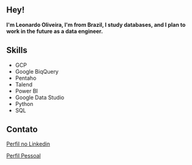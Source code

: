 ## Hey!
 **I'm Leonardo Oliveira,
I'm from Brazil,
 I study databases,
 and I plan to work in the future as a data engineer.** 

## Skills

 

 - GCP
 - Google BiqQuery
 - Pentaho
 - Talend
 - Power BI
 - Google Data Studio
 - Python
 - SQL
 
 ## Contato
[Perfil no Linkedin](https://www.linkedin.com/in/lb-de-oliveira/)


[Perfil Pessoal](https://www.leonardoliveiradobi.com/)
